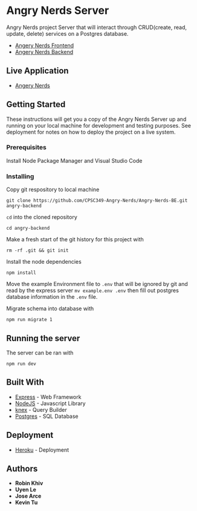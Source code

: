 # Angry Nerds Server

Angry Nerds project Server that will interact through CRUD(create, read, update, delete) services on a Postgres database.

* [Angery Nerds Frontend](https://github.com/CPSC349-Angry-Nerds/Angery-Nerds-FE)
* [Angery Nerds Backend](https://github.com/CPSC349-Angry-Nerds/Angry-Nerds-BE)

## Live Application

* [Angery Nerds](https://angry-nerds.vercel.app/)

## Getting Started

These instructions will get you a copy of the Angry Nerds Server up and running on your local machine for development and testing purposes. See deployment for notes on how to deploy the project on a live system.

### Prerequisites

Install Node Package Manager and Visual Studio Code

### Installing

Copy git respository to local machine

```
git clone https://github.com/CPSC349-Angry-Nerds/Angry-Nerds-BE.git angry-backend
```
`cd` into the cloned repository

```
cd angry-backend
```
Make a fresh start of the git history for this project with 
```
rm -rf .git && git init
```

Install the node dependencies 

```
npm install
```

Move the example Environment file to `.env` that will be ignored by git and read by the express server `mv example.env .env`
then fill out postgres database information in the `.env` file.

Migrate schema into database with 
```
npm run migrate 1
```


## Running the server

The server can be ran with 
```
npm run dev
```

## Built With

* [Express](https://expressjs.com/) - Web Framework
* [NodeJS](https://nodejs.org/) - Javascript Library
* [knex](https://knexjs.org/) - Query Builder
* [Postgres](https://www.postgresql.org/) - SQL Database

## Deployment

* [Heroku](https://www.heroku.com/) - Deployment

## Authors

* **Robin Khiv**
* **Uyen Le**
* **Jose Arce**
* **Kevin Tu**
